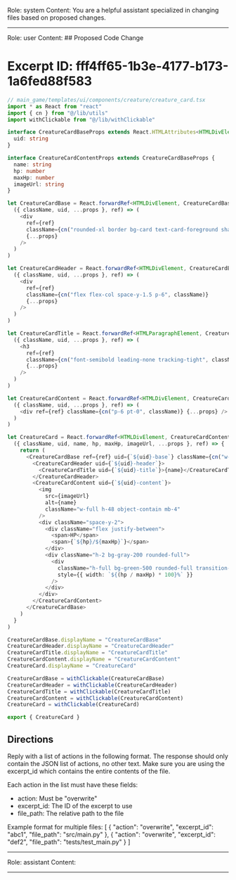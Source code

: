 Role: system
Content: You are a helpful assistant specialized in changing files based on proposed changes.
__________________
Role: user
Content: ## Proposed Code Change
# Excerpt ID: fff4ff65-1b3e-4177-b173-1a6fed88f583
```typescript
// main_game/templates/ui/components/creature/creature_card.tsx
import * as React from "react"
import { cn } from "@/lib/utils"
import withClickable from "@/lib/withClickable"

interface CreatureCardBaseProps extends React.HTMLAttributes<HTMLDivElement> {
  uid: string
}

interface CreatureCardContentProps extends CreatureCardBaseProps {
  name: string
  hp: number
  maxHp: number
  imageUrl: string
}

let CreatureCardBase = React.forwardRef<HTMLDivElement, CreatureCardBaseProps>(
  ({ className, uid, ...props }, ref) => (
    <div
      ref={ref}
      className={cn("rounded-xl border bg-card text-card-foreground shadow", className)}
      {...props}
    />
  )
)

let CreatureCardHeader = React.forwardRef<HTMLDivElement, CreatureCardBaseProps>(
  ({ className, uid, ...props }, ref) => (
    <div
      ref={ref}
      className={cn("flex flex-col space-y-1.5 p-6", className)}
      {...props}
    />
  )
)

let CreatureCardTitle = React.forwardRef<HTMLParagraphElement, CreatureCardBaseProps>(
  ({ className, uid, ...props }, ref) => (
    <h3
      ref={ref}
      className={cn("font-semibold leading-none tracking-tight", className)}
      {...props}
    />
  )
)

let CreatureCardContent = React.forwardRef<HTMLDivElement, CreatureCardBaseProps>(
  ({ className, uid, ...props }, ref) => (
    <div ref={ref} className={cn("p-6 pt-0", className)} {...props} />
  )
)

let CreatureCard = React.forwardRef<HTMLDivElement, CreatureCardContentProps>(
  ({ className, uid, name, hp, maxHp, imageUrl, ...props }, ref) => {
    return (
      <CreatureCardBase ref={ref} uid={`${uid}-base`} className={cn("w-[300px]", className)} {...props}>
        <CreatureCardHeader uid={`${uid}-header`}>
          <CreatureCardTitle uid={`${uid}-title`}>{name}</CreatureCardTitle>
        </CreatureCardHeader>
        <CreatureCardContent uid={`${uid}-content`}>
          <img
            src={imageUrl}
            alt={name}
            className="w-full h-48 object-contain mb-4"
          />
          <div className="space-y-2">
            <div className="flex justify-between">
              <span>HP</span>
              <span>{`${hp}/${maxHp}`}</span>
            </div>
            <div className="h-2 bg-gray-200 rounded-full">
              <div 
                className="h-full bg-green-500 rounded-full transition-all duration-300"
                style={{ width: `${(hp / maxHp) * 100}%` }}
              />
            </div>
          </div>
        </CreatureCardContent>
      </CreatureCardBase>
    )
  }
)

CreatureCardBase.displayName = "CreatureCardBase"
CreatureCardHeader.displayName = "CreatureCardHeader"
CreatureCardTitle.displayName = "CreatureCardTitle"
CreatureCardContent.displayName = "CreatureCardContent"
CreatureCard.displayName = "CreatureCard"

CreatureCardBase = withClickable(CreatureCardBase)
CreatureCardHeader = withClickable(CreatureCardHeader)
CreatureCardTitle = withClickable(CreatureCardTitle)
CreatureCardContent = withClickable(CreatureCardContent)
CreatureCard = withClickable(CreatureCard)

export { CreatureCard }
```

## Directions
Reply with a list of actions in the following format. The response should only contain the JSON list of actions, no other text.
Make sure you are using the excerpt_id which contains the entire contents of the file.

Each action in the list must have these fields:
- action: Must be "overwrite"
- excerpt_id: The ID of the excerpt to use
- file_path: The relative path to the file

Example format for multiple files:
[
    {
        "action": "overwrite",
        "excerpt_id": "abc1",
        "file_path": "src/main.py"
    },
    {
        "action": "overwrite",
        "excerpt_id": "def2",
        "file_path": "tests/test_main.py"
    }
]
__________________
Role: assistant
Content: 
__________________
